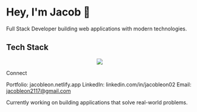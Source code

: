 # Hey, I'm Jacob 👋

Full Stack Developer building web applications with modern technologies.

## Tech Stack
<p align="center">
  <a href="https://skillicons.dev">
    <img src="https://skillicons.dev/icons?i=c,python,js,typescript,html,css,react,nextjs,tailwindcss,nodejs,mysql,postgres,supabase,firebase,docker,netlify&perline=20" />
  </a>
</p>
Connect

Portfolio: jacobleon.netlify.app
LinkedIn: linkedin.com/in/jacobleon02
Email: jacobleon2117@gmail.com


Currently working on building applications that solve real-world problems.
